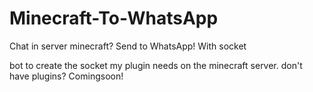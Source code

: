 # Minecraft-To-WhatsApp
Chat in server minecraft? Send to WhatsApp! With socket

bot to create the socket my plugin needs on the minecraft server.
don't have plugins? Comingsoon! 
